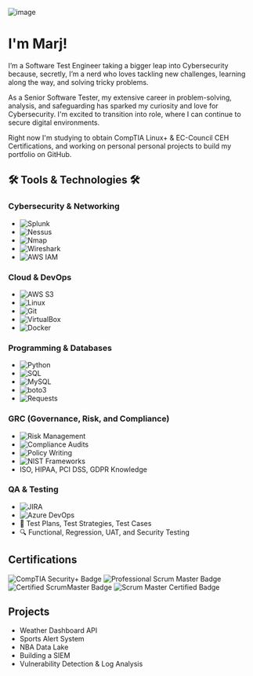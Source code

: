 ![image](https://github.com/user-attachments/assets/e0d57f09-cc94-428b-8d1d-c292de1d43a8)
&nbsp;
&nbsp;
&nbsp;
&nbsp;
&nbsp;
# I'm Marj!

I’m a Software Test Engineer taking a bigger leap into Cybersecurity because, secretly, I’m a nerd who loves tackling new challenges, learning along the way, and solving tricky problems.

As a Senior Software Tester, my extensive career in problem-solving, analysis, and safeguarding has sparked my curiosity and love for Cybersecurity. I'm excited to transition into role, where I can continue to secure digital environments. 

Right now I'm studying to obtain CompTIA Linux+ & EC-Council CEH Certifications, and working on personal personal projects to build my portfolio on GitHub.




##  🛠️ **Tools & Technologies**  🛠️

### **Cybersecurity & Networking**
- ![Splunk](https://img.shields.io/badge/-Splunk-93a2d3?style=flat&logo=splunk&logoColor=white)
- ![Nessus](https://img.shields.io/badge/-Nessus-0074d9?style=flat&logoColor=white)
- ![Nmap](https://img.shields.io/badge/-Nmap-00afdb?style=flat&logoColor=white)
- ![Wireshark](https://img.shields.io/badge/-Wireshark-1679a7?style=flat&logo=wireshark&logoColor=white)
- ![AWS IAM](https://img.shields.io/badge/-AWS%20IAM-F7A41D?style=flat&logo=amazon-aws&logoColor=white)



### **Cloud & DevOps**
- ![AWS S3](https://img.shields.io/badge/-AWS%20S3-F7A41D?style=flat&logo=amazon-aws&logoColor=white)
- ![Linux](https://img.shields.io/badge/-Linux-FCC624?style=flat&logo=linux&logoColor=black)
- ![Git](https://img.shields.io/badge/-Git-F05032?style=flat&logo=git&logoColor=white)
- ![VirtualBox](https://img.shields.io/badge/-VirtualBox-183A61?style=flat&logo=virtualbox&logoColor=white)
- ![Docker](https://img.shields.io/badge/-Docker-2496ED?style=flat&logo=docker&logoColor=white)

### **Programming & Databases**
- ![Python](https://img.shields.io/badge/-Python-3776AB?style=flat&logo=python&logoColor=white)
- ![SQL](https://img.shields.io/badge/-SQL-CC2927?style=flat&logo=microsoft-sql-server&logoColor=white)
- ![MySQL](https://img.shields.io/badge/-MySQL-4479A1?style=flat&logo=mysql&logoColor=white)
- ![boto3](https://img.shields.io/badge/-boto3-3776AB?style=flat&logo=python&logoColor=white)
- ![Requests](https://img.shields.io/badge/-Requests-FF9900?style=flat&logo=python&logoColor=white)

### **GRC (Governance, Risk, and Compliance)**
- ![Risk Management](https://img.shields.io/badge/-Risk%20Management-FFA500?style=flat&logo=shield&logoColor=white)
- ![Compliance Audits](https://img.shields.io/badge/-Compliance%20Audits-008000?style=flat&logo=search&logoColor=white)
- ![Policy Writing](https://img.shields.io/badge/-Policy%20Writing-4682B4?style=flat&logo=book&logoColor=white)
- ![NIST Frameworks](https://img.shields.io/badge/-NIST%20Frameworks-000080?style=flat&logo=gov&logoColor=white)
- ISO, HIPAA, PCI DSS, GDPR Knowledge

### **QA & Testing**
- ![JIRA](https://img.shields.io/badge/-JIRA-0052CC?style=flat&logo=jira&logoColor=white)
- ![Azure DevOps](https://img.shields.io/badge/-Azure%20DevOps-0078D7?style=flat&logo=azure-devops&logoColor=white)
- 📝 Test Plans, Test Strategies, Test Cases
- 🔍 Functional, Regression, UAT, and Security Testing






## Certifications
<div>
<img src="https://img.shields.io/badge/-Security%2B-FF0000?&style=for-the-badge&logo=CompTIA&logoColor=white" alt="CompTIA Security+ Badge" />
<img src="https://img.shields.io/badge/-PSM-007ACC?style=for-the-badge&logo=Scrum&logoColor=white" alt="Professional Scrum Master Badge" />
<img src="https://img.shields.io/badge/-CSM-FFB300?style=for-the-badge&logo=Scrum&logoColor=white" alt="Certified ScrumMaster Badge" />
<img src="https://img.shields.io/badge/-SSM-00796B?style=for-the-badge&logo=Scrum&logoColor=white" alt="Scrum Master Certified Badge" />

## Projects
- Weather Dashboard API
- Sports Alert System
- NBA Data Lake
- Building a SIEM
- Vulnerability Detection & Log Analysis
